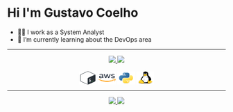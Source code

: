 # Hi I'm Gustavo Coelho

- 👨‍💻️ I work as a System Analyst
- 🌱 I’m currently learning about the DevOps area

***

<div align="center">
  <a href="https://github.com/gcostacoelho?tab=repositories">
    <img height="180em" src="https://github-readme-stats.vercel.app/api?username=gcostacoelho&show_icons=true&theme=chartreuse-dark&title_color=7FFFD4&border_color=458B74&icon_color=7FFFD4&include_all_commits=true&count_private=true"/>
    <img height="180em" src="https://github-readme-stats.vercel.app/api/top-langs/?username=gcostacoelho&layout=compact&langs_count=7&theme=chartreuse-dark&title_color=7FFFD4&border_color=458B74&icon_color=7FFFD4"/>
  </a>
</div>



<div style="display: inline_block" align="center"><br>
  <img align="center" alt="Guuh-bash" height="30" width="40" src="https://raw.githubusercontent.com/devicons/devicon/refs/heads/master/icons/bash/bash-original.svg">
  <img align="center" alt="Guuh-bash" height="30" width="40" src="https://github.com/devicons/devicon/raw/refs/heads/master/icons/amazonwebservices/amazonwebservices-original-wordmark.svg">
  <img align="center" alt="Guuh-Python" height="30" width="40" src="https://raw.githubusercontent.com/devicons/devicon/master/icons/python/python-original.svg"/>
  <img align="center" alt="Guuh-tux" height="30" width="40" src="https://raw.githubusercontent.com/devicons/devicon/refs/heads/master/icons/linux/linux-original.svg"/>
</div>

***
<div class="contacts" align="center">
    <a href="mailto:gcostacoelho2003@gmail.com" class="email">
        <img src="https://img.shields.io/badge/-Gmail-%23333?style=for-the-badge&logo=gmail&logoColor=black"/>
    </a>
    <a href="https://www.linkedin.com/in/gcostacoelho/" target="_blank" class="linkedIn">
        <img src="https://img.shields.io/badge/-LinkedIn-%230077B5?style=for-the-badge&logo=linkedin&logoColor=black"/>
    </a>
</div>
